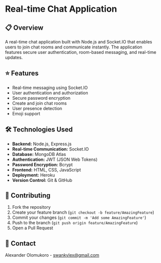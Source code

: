 # Real-time Chat Application

## 📋 Overview
A real-time chat application built with Node.js and Socket.IO that enables users to join chat rooms and communicate instantly. The application features secure user authentication, room-based messaging, and real-time updates.

## ⭐ Features
- Real-time messaging using Socket.IO
- User authentication and authorization
- Secure password encryption
- Create and join chat rooms
- User presence detection
- Emoji support

## 🛠️ Technologies Used
- **Backend:** Node.js, Express.js
- **Real-time Communication:** Socket.IO
- **Database:** MongoDB Atlas
- **Authentication:** JWT (JSON Web Tokens)
- **Password Encryption:** Bcrypt
- **Frontend:** HTML, CSS, JavaScript
- **Deployment:** Heroku
- **Version Control:** Git & GitHub

## 🤝 Contributing
1. Fork the repository
2. Create your feature branch (`git checkout -b feature/AmazingFeature`)
3. Commit your changes (`git commit -m 'Add some AmazingFeature'`)
4. Push to the branch (`git push origin feature/AmazingFeature`)
5. Open a Pull Request

## 📧 Contact
Alexander Olomukoro - [swankylex@gmail.com](mailto:swankylex@gmail.com)
